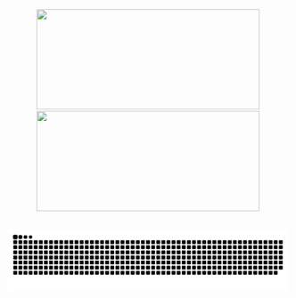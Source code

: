 ##

<div align="center">
  <a href="https://github.com/Lrd-M">
  <img height="180em" width="400em" src="https://github-readme-stats.vercel.app/api?username=Lrd-M&show_icons=true&theme=dark&include_all_commits=true&count_private=true"/>
  <img height="180em" width="400em" src="https://github-readme-stats.vercel.app/api/top-langs/?username=Lrd-M&layout=compact&langs_count=7&theme=dark"/>
</div>
  
## 
  
  ![Snake animation](https://github.com/Lrd-M/Lrd-M/blob/output/github-contribution-grid-snake.svg)
